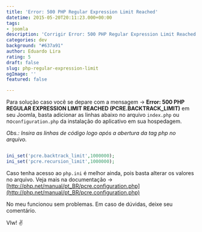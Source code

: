 ```yaml
---
title: 'Error: 500 PHP Regular Expression Limit Reached'
datetime: 2015-05-20T20:11:23.000+00:00
tags:
- joomla
description: 'Corrigir Error: 500 PHP Regular Expression Limit Reached'
categories: dev
background: "#637a91"
author: Eduardo Lira
rating: 5
draft: false
slug: php-regular-expression-limit
ogImage: ''
featured: false

---
```

Para solução caso você se depare com a mensagem -> **Error: 500 PHP REGULAR EXPRESSION LIMIT REACHED (PCRE.BACKTRACK_LIMIT)** em seu Joomla, basta adicionar as linhas abaixo no arquivo <code>index.php</code> ou no<code>configuration.php</code> da instalação do aplicativo em sua hospedagem.

_Obs.: Insira as linhas de código logo após a abertura da tag php no arquivo._

```php

ini_set('pcre.backtrack_limit',1000000);
ini_set('pcre.recursion_limit',1000000);

```

Caso tenha acesso ao <code>php.ini</code> é melhor ainda, pois basta alterar os valores no arquivo.
Veja mais na documentação -> [http://php.net/manual/pt_BR/pcre.configuration.php](http://php.net/manual/pt_BR/pcre.configuration.php)

No meu funcionou sem problemas.
Em caso de dúvidas, deixe seu comentário.

Vlw! :v: